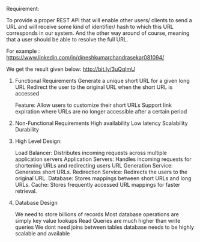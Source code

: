 Requirement:

To provide a proper REST API that will enable other users/ clients to send a
URL and will receive some kind of identifier/ hash to which this URL corresponds
in our system. And the other way around of course, meaning that a user should be
able to resolve the full URL.


For example :
https://www.linkedin.com/in/dineshkumarchandrasekar081094/

We get the result given below:
http://bit.ly/3uQqImU 

1. Functional Requirements
   Generate a unique short URL for a given long URL
   Redirect the user to the original URL when the short URL is accessed

   Feature:
   Allow users to customize their short URLs 
   Support link expiration where URLs are no longer accessible after a certain period


2. Non-Functional Requirements
   High availability 
   Low latency 
   Scalability
   Durability
   

3. High Level Design:

   Load Balancer: Distributes incoming requests across multiple application servers
   Application Servers: Handles incoming requests for shortening URLs and redirecting users
   URL Generation Service: Generates short URLs.
   Redirection Service: Redirects the users to the original URL.
   Database: Stores mappings between short URLs and long URLs.
   Cache: Stores frequently accessed URL mappings for faster retrieval.

4. Database Design
   
   We need to store billions of records 
   Most database operations are simply key value lookups 
   Read Queries are much higher than write queries 
   We dont need joins between tables
   database needs to be highly scalable and available



